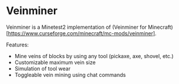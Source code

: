 # Veinminer

Veinminer is a Minetest2 implementation of (Veinminer for Minecraft)[https://www.curseforge.com/minecraft/mc-mods/veinminer].

Features:

-   Mine veins of blocks by using any tool (pickaxe, axe, shovel, etc.)
-   Customizable maximum vein size
-   Simulation of tool wear
-   Toggleable vein mining using chat commands

